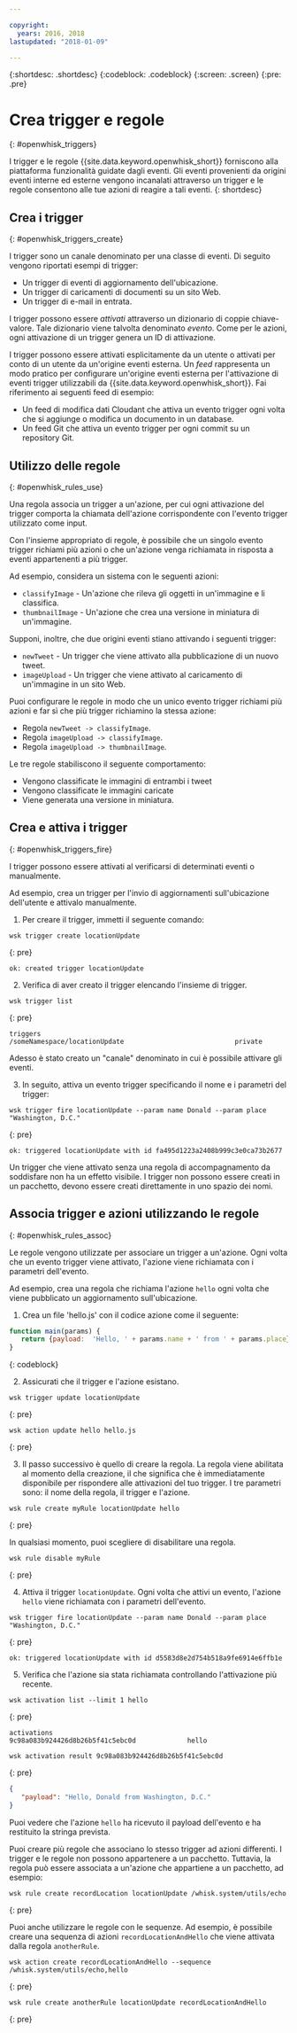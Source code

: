 ```yaml
---

copyright:
  years: 2016, 2018
lastupdated: "2018-01-09"

---
```


{:shortdesc: .shortdesc}
{:codeblock: .codeblock}
{:screen: .screen}
{:pre: .pre}

# Crea trigger e regole
{: #openwhisk_triggers}

I trigger e le regole {{site.data.keyword.openwhisk_short}} forniscono alla piattaforma funzionalità guidate dagli eventi. Gli eventi provenienti da origini eventi interne ed esterne vengono incanalati attraverso un trigger e le regole consentono alle tue azioni di reagire a tali eventi.
{: shortdesc}

## Crea i trigger
{: #openwhisk_triggers_create}

I trigger sono un canale denominato per una classe di eventi. Di seguito vengono riportati esempi di trigger:
- Un trigger di eventi di aggiornamento dell'ubicazione.
- Un trigger di caricamenti di documenti su un sito Web.
- Un trigger di e-mail in entrata.

I trigger possono essere *attivati* attraverso un dizionario di coppie chiave-valore. Tale dizionario viene talvolta denominato *evento*. Come per le azioni, ogni attivazione di un trigger genera un ID di attivazione.

I trigger possono essere attivati esplicitamente da un utente o attivati per conto di un utente da un'origine eventi esterna.
Un *feed* rappresenta un modo pratico per configurare un'origine eventi esterna per l'attivazione di eventi trigger utilizzabili da {{site.data.keyword.openwhisk_short}}. Fai riferimento ai seguenti feed di esempio:
- Un feed di modifica dati Cloudant che attiva un evento trigger ogni volta che si aggiunge o modifica un documento in un database.
- Un feed Git che attiva un evento trigger per ogni commit su un repository Git.

## Utilizzo delle regole
{: #openwhisk_rules_use}

Una regola associa un trigger a un'azione, per cui ogni attivazione del trigger comporta la chiamata dell'azione corrispondente con l'evento trigger utilizzato come input. 

Con l'insieme appropriato di regole, è possibile che un singolo evento trigger
richiami più azioni o che un'azione venga richiamata in risposta a eventi
appartenenti a più trigger.

Ad esempio, considera un sistema con le seguenti azioni:
- `classifyImage` - Un'azione che rileva gli oggetti in un'immagine e li classifica.
- `thumbnailImage` - Un'azione che crea una versione in miniatura di un'immagine.

Supponi, inoltre, che due origini eventi stiano attivando i seguenti trigger:
- `newTweet` - Un trigger che viene attivato alla pubblicazione di un nuovo tweet.
- `imageUpload` - Un trigger che viene attivato al caricamento di un'immagine in un sito Web.

Puoi configurare le regole in modo che un unico evento trigger richiami più azioni e far sì che più trigger richiamino la stessa azione:
- Regola `newTweet -> classifyImage`.
- Regola `imageUpload -> classifyImage`.
- Regola `imageUpload -> thumbnailImage`.

Le tre regole stabiliscono il seguente comportamento: 
- Vengono classificate le immagini di entrambi i tweet
- Vengono classificate le immagini caricate
- Viene generata una versione in miniatura.

## Crea e attiva i trigger
{: #openwhisk_triggers_fire}

I trigger possono essere attivati al verificarsi di determinati eventi o manualmente.

Ad esempio, crea un trigger per l'invio di aggiornamenti sull'ubicazione dell'utente e attivalo manualmente.
1. Per creare il trigger, immetti il seguente comando:
  ```
  wsk trigger create locationUpdate
  ```
  {: pre}

  ```
  ok: created trigger locationUpdate
  ```

2. Verifica di aver creato il trigger elencando l'insieme di trigger.
  ```
  wsk trigger list
  ```
  {: pre}

  ```
  triggers
  /someNamespace/locationUpdate                            private
  ```

  Adesso è stato creato un "canale" denominato in cui è possibile attivare gli eventi.

3. In seguito, attiva un evento trigger specificando il nome e i parametri del trigger:
  ```
  wsk trigger fire locationUpdate --param name Donald --param place "Washington, D.C."
  ```
  {: pre}

  ```
  ok: triggered locationUpdate with id fa495d1223a2408b999c3e0ca73b2677
  ```

Un trigger che viene attivato senza una regola di accompagnamento da soddisfare non ha un effetto visibile.
I trigger non possono essere creati in un pacchetto, devono essere creati direttamente in uno spazio dei nomi.

## Associa trigger e azioni utilizzando le regole
{: #openwhisk_rules_assoc}

Le regole vengono utilizzate per associare un trigger a un'azione. Ogni volta che un evento trigger viene attivato, l'azione viene richiamata con i parametri dell'evento.

Ad esempio, crea una regola che richiama l'azione `hello` ogni volta che viene pubblicato un aggiornamento sull'ubicazione.
1. Crea un file 'hello.js' con il codice azione come il seguente:
  ```javascript
  function main(params) {
     return {payload:  'Hello, ' + params.name + ' from ' + params.place};
  }
  ```
  {: codeblock}

2. Assicurati che il trigger e l'azione esistano.
  ```
  wsk trigger update locationUpdate
  ```
  {: pre}

  ```
  wsk action update hello hello.js
  ```
  {: pre}

3. Il passo successivo è quello di creare la regola. La regola viene abilitata al momento della creazione, il che significa che è immediatamente disponibile per rispondere alle attivazioni del tuo trigger. I tre parametri sono: il nome della regola, il trigger e l'azione.
  ```
  wsk rule create myRule locationUpdate hello
  ```
  {: pre}

  In qualsiasi momento, puoi scegliere di disabilitare una regola.
  ```
  wsk rule disable myRule
  ```
  {: pre}

4. Attiva il trigger `locationUpdate`. Ogni volta che attivi un evento, l'azione `hello` viene richiamata con i parametri dell'evento.
  ```
  wsk trigger fire locationUpdate --param name Donald --param place "Washington, D.C."
  ```
  {: pre}

  ```
  ok: triggered locationUpdate with id d5583d8e2d754b518a9fe6914e6ffb1e
  ```

5. Verifica che l'azione sia stata richiamata controllando l'attivazione più recente.
  ```
  wsk activation list --limit 1 hello
  ```
  {: pre}

  ```
  activations
  9c98a083b924426d8b26b5f41c5ebc0d             hello
  ```
  ```
  wsk activation result 9c98a083b924426d8b26b5f41c5ebc0d
  ```
  {: pre}

  ```json
  {
     "payload": "Hello, Donald from Washington, D.C."
  }
  ```

  Puoi vedere che l'azione `hello` ha ricevuto il payload dell'evento e ha restituito la stringa prevista.

Puoi creare più regole che associano lo stesso trigger ad azioni differenti.
I trigger e le regole non possono appartenere a un pacchetto. Tuttavia, la regola può essere associata a un'azione
che appartiene a un pacchetto, ad esempio:
  ```
  wsk rule create recordLocation locationUpdate /whisk.system/utils/echo
  ```
  {: pre}

Puoi anche utilizzare le regole con le sequenze. Ad esempio, è possibile creare una sequenza
di azioni `recordLocationAndHello` che viene attivata dalla regola `anotherRule`.
  ```
  wsk action create recordLocationAndHello --sequence /whisk.system/utils/echo,hello
  ```
  {: pre}

  ```
  wsk rule create anotherRule locationUpdate recordLocationAndHello
  ```
  {: pre}
